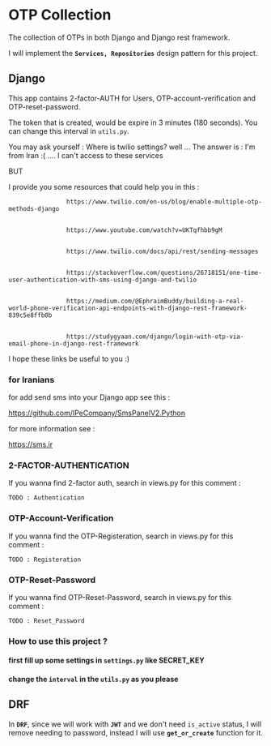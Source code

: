 # OTP Collection

The collection of OTPs in both Django and Django rest framework.

I will implement the **`Services, Repositories`** design pattern for this project.

## Django

This app contains 2-factor-AUTH for Users, OTP-account-verification and OTP-reset-password.

The token that is created, would be expire in 3 minutes (180 seconds).
You can change this interval in `utils.py`.

You may ask yourself : Where is twilio settings? well ...
The answer is : I'm from Iran :( .... I can't access to these services

BUT

I provide you some resources that could help you in this :

                    https://www.twilio.com/en-us/blog/enable-multiple-otp-methods-django


                    https://www.youtube.com/watch?v=UKTqfhbb9gM


                    https://www.twilio.com/docs/api/rest/sending-messages


                    https://stackoverflow.com/questions/26718151/one-time-user-authentication-with-sms-using-django-and-twilio


                    https://medium.com/@EphraimBuddy/building-a-real-world-phone-verification-api-endpoints-with-django-rest-framework-839c5e8ffb0b


                    https://studygyaan.com/django/login-with-otp-via-email-phone-in-django-rest-framework


I hope these links be useful to you :)

### for Iranians

for add send sms into your Django app see this :

https://github.com/IPeCompany/SmsPanelV2.Python

for more information see :

https://sms.ir

### 2-FACTOR-AUTHENTICATION

If you wanna find 2-factor auth, search in views.py for this comment :

`TODO : Authentication`

### OTP-Account-Verification

If you wanna find the OTP-Registeration, search in views.py for this comment :

`TODO : Registeration`

### OTP-Reset-Password

If you wanna find OTP-Reset-Password, search in views.py for this comment :

`TODO : Reset_Password`

### How to use this project ?

#### first fill up some settings in `settings.py` like SECRET_KEY

#### change the `interval` in the `utils.py` as you please

## DRF

In **`DRF`**, since we will work with **`JWT`** and we don't need `is_active` status,
I will remove needing to password, instead I will use **`get_or_create`** function for it.

